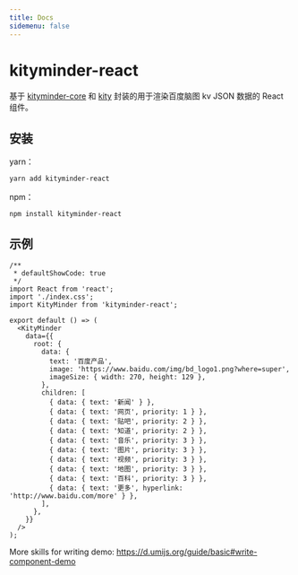 ```yaml
---
title: Docs
sidemenu: false
---
```


# kityminder-react

基于 [kityminder-core](https://github.com/fex-team/kityminder-core) 和 [kity](https://github.com/fex-team/kity) 封装的用于渲染百度脑图 kv JSON 数据的 React 组件。

## 安装

yarn：

```sh
yarn add kityminder-react
```

npm：

```sh
npm install kityminder-react
```

## 示例

```tsx
/**
 * defaultShowCode: true
 */
import React from 'react';
import './index.css';
import KityMinder from 'kityminder-react';

export default () => (
  <KityMinder
    data={{
      root: {
        data: {
          text: '百度产品',
          image: 'https://www.baidu.com/img/bd_logo1.png?where=super',
          imageSize: { width: 270, height: 129 },
        },
        children: [
          { data: { text: '新闻' } },
          { data: { text: '网页', priority: 1 } },
          { data: { text: '贴吧', priority: 2 } },
          { data: { text: '知道', priority: 2 } },
          { data: { text: '音乐', priority: 3 } },
          { data: { text: '图片', priority: 3 } },
          { data: { text: '视频', priority: 3 } },
          { data: { text: '地图', priority: 3 } },
          { data: { text: '百科', priority: 3 } },
          { data: { text: '更多', hyperlink: 'http://www.baidu.com/more' } },
        ],
      },
    }}
  />
);
```

<API src="./index.tsx"></API>

More skills for writing demo: https://d.umijs.org/guide/basic#write-component-demo

